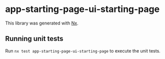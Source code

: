 # app-starting-page-ui-starting-page

This library was generated with [Nx](https://nx.dev).

## Running unit tests

Run `nx test app-starting-page-ui-starting-page` to execute the unit tests.

